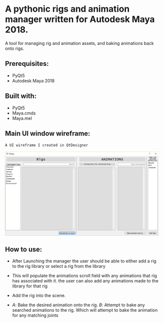 # A pythonic rigs and animation manager written for Autodesk Maya 2018.

A tool for managing rig and animation assets, and baking animations back onto rigs.

## Prerequisites:

* PyQt5
* Autodesk Maya 2018

## Built with:

* PyQt5
* Maya.cmds
* Maya.mel

## Main UI window wireframe:

    A UI wireframe I created in QtDesigner

![UI Wireframe](docs/rigs_and_animation_manager_wireframe.png)

## How to use:

* After Launching the manager the user should be able to either add a rig to the  rig library or select a rig from the library
* This will populate the animations scroll field with any animations that rig has associated with it. the user can also add any animations made to the library for that rig
    
* Add the rig into the scene.
*  *A*: Bake the desired animation onto the rig. *B*: Attempt to bake any searched animations to the rig. Which will attempt to bake the animation for any matching joints